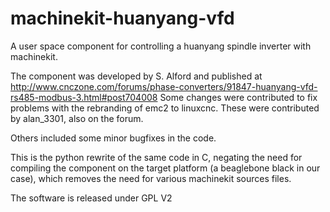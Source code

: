 machinekit-huanyang-vfd
=====================

A user space component for controlling a huanyang spindle inverter with machinekit.

The component was developed by S. Alford and published at http://www.cnczone.com/forums/phase-converters/91847-huanyang-vfd-rs485-modbus-3.html#post704008
Some changes were contributed to fix problems with the rebranding of emc2 to linuxcnc.
These were contributed by alan_3301, also on the forum.

Others included some minor bugfixes in the code.

This is the python rewrite of the same code in C, negating the need for compiling the component on the target platform (a beaglebone black in our case), which removes the need for various machinekit sources files.

The software is released under GPL V2
